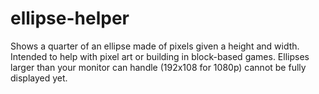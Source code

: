 # ellipse-helper
Shows a quarter of an ellipse made of pixels given a height and width. Intended to help with pixel art or building in block-based games.
Ellipses larger than your monitor can handle (192x108 for 1080p) cannot be fully displayed yet.

